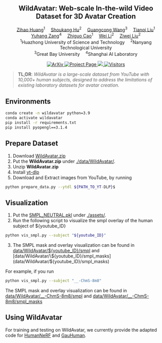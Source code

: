 <h2 align="center" width="100%">
WildAvatar: Web-scale In-the-wild Video Dataset for 3D Avatar Creation
</h2>
<div>
<div align="center">
    <a href='https://inso-13.github.io/' target='_blank'>Zihao Huang</a><sup>1</sup>&emsp;
    <a href='https://skhu101.github.io/' target='_blank'>Shoukang Hu</a><sup>2</sup>&emsp;
    <a href='https://wanggcong.github.io/' target='_blank'>Guangcong Wang</a><sup>3</sup>&emsp;
    <a href='http://tqtqliu.github.io/' target='_blank'>Tianqi Liu</a><sup>1</sup><br>
    <a href='https://yuhangzang.github.io/' target='_blank'>Yuhang Zang</a><sup>4</sup>&emsp;
    <a href='http://faculty.hust.edu.cn/caozhiguo1/en/index.htm/' target='_blank'>Zhiguo Cao</a><sup>1</sup>&emsp;
    <a href='https://weivision.github.io/' target='_blank'>Wei Li</a><sup>2</sup>&emsp;
    <a href='https://liuziwei7.github.io/' target='_blank'>Ziwei Liu</a><sup>2</sup>
</div>
<div>
<div align="center">
    <sup>1</sup>Huazhong University of Science and Technology&emsp;
    <sup>2</sup>Nanyang Technological University<br>
    <sup>3</sup>Great Bay University&emsp;
    <sup>4</sup>Shanghai AI Laboratory
</div>

<p align="center">
  <a href="https://arxiv.org/pdf/2407.02165v2" target='_blank'>
    <img src="http://img.shields.io/badge/cs.CV-arXiv%3A2407.02165-B31B1B.svg" alt="ArXiv">
  </a>
  <a href="https://wildavatar.github.io/" target='_blank'>
    <img src="https://img.shields.io/badge/Project Page-%F0%9F%93%9a-lightblue" alt="Project Page">
  </a>
  <a href="https://youtu.be/ViAcrsq9Al8">
    <img src="https://img.shields.io/badge/YouTube-%23FF0000.svg?logo=YouTube&logoColor=white">
  </a>
  <a href="#">
    <img src="https://visitor-badge.laobi.icu/badge?page_id=wildavatar.WildAvatar_Toolbox" alt="Visitors">
  </a>
</p>

>**TL;DR**: <em>WildAvatar is a large-scale dataset from YouTube with 10,000+ human subjects, designed to address the limitations of existing laboratory datasets for avatar creation.</em>

## Environments
```bash
conda create -n wildavatar python=3.9
conda activate wildavatar
pip install -r requirements.txt
pip install pyopengl==3.1.4
```

## Prepare Dataset
1. Download [WildAvatar.zip](https://zenodo.org/record/11526806/files/WildAvatar.zip)
2. Put the **WildAvatar.zip** under [./data/WildAvatar/](./data/WildAvatar/).
3. Unzip **WildAvatar.zip**
4. Install [yt-dlp](https://github.com/yt-dlp/yt-dlp)
1. Download and Extract images from YouTube, by running
```bash
python prepare_data.py --ytdl ${PATH_TO_YT-DLP}$
```

## Visualization
1. Put the [SMPL_NEUTRAL.pkl](https://smpl.is.tue.mpg.de/) under [./assets/](./assets/).
2. Run the following script to visualize the smpl overlay of the human subject of ${youtube_ID}
```bash
python vis_smpl.py --subject "${youtube_ID}"
```
3. The SMPL mask and overlay visualization can be found in [data/WildAvatar/\${youtube_ID}/smpl](data/WildAvatar/${youtube_ID}/smpl) and [data/WildAvatar/\${youtube_ID}/smpl_masks](data/WildAvatar/${youtube_ID}/smpl_masks)

For example, if you run
```bash
python vis_smpl.py --subject "__-ChmS-8m8"
```
The SMPL mask and overlay visualization can be found in [data/WildAvatar/__-ChmS-8m8/smpl](data/WildAvatar/__-ChmS-8m8/smpl) and [data/WildAvatar/__-ChmS-8m8/smpl_masks](data/WildAvatar/__-ChmS-8m8/smpl_masks)


## Using WildAvatar
For training and testing on WildAvatar, we currently provide the adapted code for [HumanNeRF](./lib/humannerf) and [GauHuman](./lib/gauhuman). 
